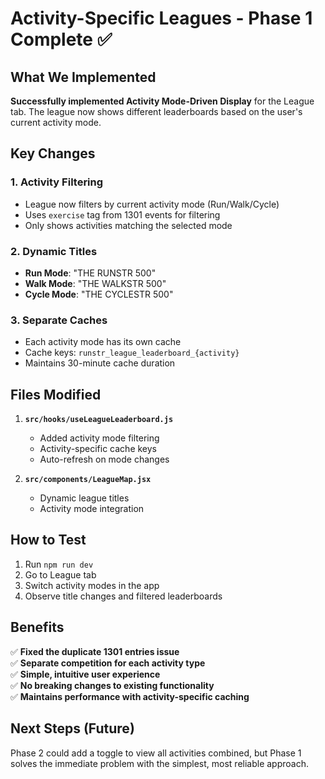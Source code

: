 # Activity-Specific Leagues - Phase 1 Complete ✅

## What We Implemented

**Successfully implemented Activity Mode-Driven Display** for the League tab. The league now shows different leaderboards based on the user's current activity mode.

## Key Changes

### 1. Activity Filtering
- League now filters by current activity mode (Run/Walk/Cycle)
- Uses `exercise` tag from 1301 events for filtering
- Only shows activities matching the selected mode

### 2. Dynamic Titles  
- **Run Mode**: "THE RUNSTR 500"
- **Walk Mode**: "THE WALKSTR 500"
- **Cycle Mode**: "THE CYCLESTR 500"

### 3. Separate Caches
- Each activity mode has its own cache
- Cache keys: `runstr_league_leaderboard_{activity}`
- Maintains 30-minute cache duration

## Files Modified

1. **`src/hooks/useLeagueLeaderboard.js`**
   - Added activity mode filtering
   - Activity-specific cache keys
   - Auto-refresh on mode changes

2. **`src/components/LeagueMap.jsx`**
   - Dynamic league titles
   - Activity mode integration

## How to Test

1. Run `npm run dev`
2. Go to League tab
3. Switch activity modes in the app
4. Observe title changes and filtered leaderboards

## Benefits

✅ **Fixed the duplicate 1301 entries issue**  
✅ **Separate competition for each activity type**  
✅ **Simple, intuitive user experience**  
✅ **No breaking changes to existing functionality**  
✅ **Maintains performance with activity-specific caching**

## Next Steps (Future)

Phase 2 could add a toggle to view all activities combined, but Phase 1 solves the immediate problem with the simplest, most reliable approach. 
